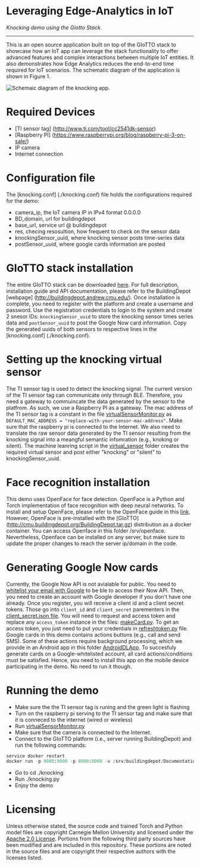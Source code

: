 # Leveraging Edge-Analytics in IoT

*Knocking demo using the Giotto Stack.*

---
This is an open source application built on top of the GIoTTO stack to showcase how an IoT app can leverage the stack functionality to offer advanced features and complex interactions between multiple IoT entities. It also demonstrates how Edge Analytics reduces the end-to-end time required for IoT scenarios. The schematic diagram of the application is shown in Figure 1. 

![Schemaic diagram of the knocking app.](./https://github.com/IoT-Expedition/Edge-Analytics/blob/master/architecture.jpg)

# Required Devices
+ [TI sensor tag] (http://www.ti.com/tool/cc2541dk-sensor)
+ [Raspberry PI] (https://www.raspberrypi.org/blog/raspberry-pi-3-on-sale/)
+ IP camera
+ Internet connection

# Configuration file
The [knocking.conf] (./knocking.conf) file holds the configurations required for the demo:
+ camera_ip, the IoT camera IP in IPv4 format 0.0.0.0
+ BD_domain, url for buildingdepot
+ base_url, service url @ buildingdepot
+ res, checing resosultion, how frequent to check on the sensor data
+ knockingSensor_uuid, where knocking sensor posts time-series data
+ postSensor_uuid, where google cards information are posted

# GIoTTO stack installation
The entire GIoTTO stack can be downloaded [here](http://cmu.buildingdepot.org/BuildingDepot.tar.gz). For full description, installation guide and API documentation, please refer to the BuildingDepot [webpage] (http://buildingdepot.andrew.cmu.edu/). Once installation is complete, you need to register with the platform and create a username and password. Use the registration credentials to login to the system and create 2 snesor IDs: ```knockingSensor_uuid``` to store the knocking sensor times series data and ```postSensor_uuid``` to post the Google Now card information. Copy the generated uuids of both sensors to respective lines in the [knocking.conf] (./knocking.conf).

# Setting up the knocking virtual sensor
The TI sensor tag is used to detect the knocking signal. The current version of the TI sensor tag can communicate only through BLE. Therefore, you need a gateway to commuincate the data generated by the sensor to the platfrom. As such, we use a Raspberry PI as a gateway. The mac address of the TI sensor tag is a constant in the file [virtualSensorMonitor.py](./virtual_sensor/virtualSensorMonitor.py) as ``` DEFAULT_MAC_ADDRESS = "replace-with-your-sensor-mac-address" ```. Make sure that the raspberry pi is connected to the Internet. We also need to translate the raw sensor data generated by the TI sensor resulting from the knocking signal into a meangful semantic infomration (e.g., knoking or silent). The machine leanring script in the [virtual_sensor](./virtual_sensor) folder creates the required virtual sensor and post either "knocking" or "silent" to knockingSensor_uuid.

# Face recognition installation
This demo uses OpenFace for face detection. OpenFace is a Python and Torch implementation of face recognition with deep neural networks. To install and setup OpenFace, please refer to the OpenFace guide in this [link](http://cmusatyalab.github.io/openface/). However, OpenFace is pre-installed with the [GIoTTO] (http://cmu.buildingdepot.org/BuildingDepot.tar.gz) distribution as a docker container. You can access Openface in this folder /srv/openface. Nevertheless, Openface can be installed on any server, but make sure to update the proper changes to reach the server ip/domain in the code.

# Generating Google Now cards
Currently, the Google Now API is not avialable for public. You need to [whitelist your email with Google](https://support.google.com/a/answer/60751?hl=en) to be ble to access their Now API. Then, you need to create an account with Google developer if you don't have one already. Once you register, you will receive a client id and a client secret tokens. Those go into ```client_id``` and ```client_secret``` parementers in the [client_secret.json file](./client_secret.json). You will need to request and access token and replace any ```access_token``` instance in the files: [makeCard.py](./makeCard.py). To get an access token, you just need to put your credentials in [refreshtoken.py](./refreshtoken.py) file. Google cards in this demo contains actions buttons (e.g., call and send SMS). Some of these actions require background processing, which we provide in an Android app in this folder [AndroidDLApp](./AndroidDLApp). To succesfuly generate cards on a Google-whitelisted account, all card actions/conditions must be satisfied. Hence, you need to install this app on the mobile device participating in the demo. No need to run it though.

# Running the demo
+ Make sure the the TI sensor tag is runing and the green light is flashing
+ Turn on the raspberry pi serving to the TI sensor tag and make sure that it is conneced to the internet (wired or wireless)
+ Run [virtualSensorMonitor.py](./virtual_sensor/virtualSensorMonitor.py)
+ Make sure that the camera is connected to the Internet.
+ Connect to the GIoTTO platform (i.e., server running BuildingDepot) and run the following commands:
```python
service docker restart
docker run -p 9000:9000 -p 8000:8000 -v /srv/buildingdepot/Documentation/build/html/:/var/www/html -t -i bamos/openface /bin/bash
```
+ Go to cd ./knocking
+ Run ./knocking.py
+ Enjoy the demo

# Licensing
Unless otherwise stated, the source code and trained Torch and Python
model files are copyright Carnegie Mellon University and licensed
under the [Apache 2.0 License](./LICENSE).
Portions from the following third party sources have
been modified and are included in this repository.
These portions are noted in the source files and are
copyright their respective authors with
the licenses listed.
